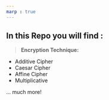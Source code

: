 ```yaml
---
marp : true
---
```


## In this Repo you will find :

> **Encryption Technique:**

- Additive Cipher
- Caesar Cipher
- Affine Cipher
- Multiplicative 

...
much more!
